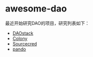 # awesome-dao
最近开始研究DAO的项目，研究列表如下：
- [DAOstack](https://daostack.io)
- [Colony](https://colony.io/)
- [Sourcecred](https://sourcecred.io/)
- [pando](https://github.com/pandonetwork/pando)
